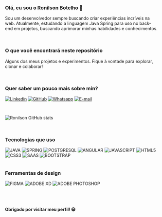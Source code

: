 ### Olá, eu sou o Ronilson Botelho 👋

Sou um desenvolvedor sempre buscando criar experiências incríveis na web. Atualmente, estudando a linguagem Java Spring para uso no back-end em projetos, buscando aprimorar minhas habilidades e conhecimentos.

<br/>

### O que você encontrará neste repositório

Alguns dos meus projetos e experimentos. Fique à vontade para explorar, clonar e colaborar!

<br/>

### Quer saber um pouco mais sobre min? 

[![Linkedin](https://img.shields.io/badge/LinkedIn-0077B5?style=for-the-badge&logo=linkedin&logoColor=white)](https://www.linkedin.com/in/ronilson-alves-63b57a138/)
[![GitHub](https://img.shields.io/badge/GitHub-100000?style=for-the-badge&logo=github&logoColor=white)](https://github.com/Ronilsonb2)
[![Whatsapp](https://img.shields.io/badge/WhatsApp-25D366?style=for-the-badge&logo=whatsapp&logoColor=white)](https://api.whatsapp.com/send?phone=5513996308174)
[![E-mail](https://img.shields.io/badge/Gmail-D14836?style=for-the-badge&logo=gmail&logoColor=white)](mailto:ronilson-b2@hotmail.com)

<br/>


![Ronilson GitHub stats](https://github-readme-stats.vercel.app/api?username=Ronilsonb2&show_icons=true&theme=merko)

<br/>

### Tecnologias que uso

<div style="dislay:inline-block">
    <img alt= "JAVA" src="https://img.shields.io/badge/Java-ED8B00?style=for-the-badge&logo=openjdk&logoColor=white">
    <img alt= "SPRING" src="https://img.shields.io/badge/Spring-6DB33F?style=for-the-badge&logo=spring&logoColor=white">
    <img alt= "POSTGRESQL" src="https://img.shields.io/badge/PostgreSQL-316192?style=for-the-badge&logo=postgresql&logoColor=white">
    <img alt= "ANGULAR" src="https://img.shields.io/badge/Angular-DD0031?style=for-the-badge&logo=angular&logoColor=white">
    <img alt= "JAVASCRIPT" src="https://img.shields.io/badge/JavaScript-F7DF1E?style=for-the-badge&logo=javascript&logoColor=black">
    <img alt= "HTML5" src="https://img.shields.io/badge/HTML5-E34F26?style=for-the-badge&logo=html5&logoColor=white">
    <img alt= "CSS3" src="https://img.shields.io/badge/CSS3-1572B6?style=for-the-badge&logo=css3&logoColor=white">
    <img alt= "SAAS" src="https://img.shields.io/badge/Sass-CC6699?style=for-the-badge&logo=sass&logoColor=white">
    <img alt= "BOOTSTRAP" src="https://img.shields.io/badge/Bootstrap-563D7C?style=for-the-badge&logo=bootstrap&logoColor=white">
</div>
<br/>

### Ferramentas de design

<div style="dislay:inline-block">
    <img alt= "FIGMA" src="https://img.shields.io/badge/Figma-F24E1E?style=for-the-badge&logo=figma&logoColor=white">
    <img alt= "ADOBE XD" src="https://img.shields.io/badge/Adobe%20XD-470137?style=for-the-badge&logo=Adobe%20XD&logoColor=#FF61F6">
    <img alt= "ADOBE PHOTOSHOP" src="https://img.shields.io/badge/Adobe%20Photoshop-31A8FF?style=for-the-badge&logo=Adobe%20Photoshop&logoColor=black">
</div>


<br/><br/>
#### Obrigado por visitar meu perfil! 😀
